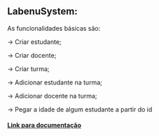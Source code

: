 ## LabenuSystem:

As funcionalidades básicas são:

→ Criar estudante;

→ Criar docente;

→ Criar turma;

→ Adicionar estudante na turma;

→ Adicionar docente na turma;

→ Pegar a idade de algum estudante a partir do id

#### [Link para documentação](https://documenter.getpostman.com/view/20352183/UzBqq5rG)
